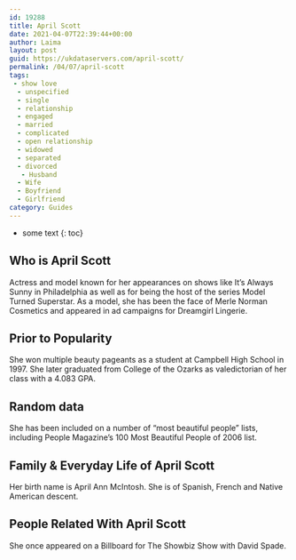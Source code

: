 ```yaml
---
id: 19288
title: April Scott
date: 2021-04-07T22:39:44+00:00
author: Laima
layout: post
guid: https://ukdataservers.com/april-scott/
permalink: /04/07/april-scott
tags:
 - show love
  - unspecified
  - single
  - relationship
  - engaged
  - married
  - complicated
  - open relationship
  - widowed
  - separated
  - divorced
   - Husband
  - Wife
  - Boyfriend
  - Girlfriend
category: Guides
---
```


* some text
{: toc}


## Who is April Scott
                  
                  
                  
Actress and model known for her appearances on shows like It&#8217;s Always Sunny in Philadelphia as well as for being the host of the series Model Turned Superstar. As a model, she has been the face of Merle Norman Cosmetics and appeared in ad campaigns for Dreamgirl Lingerie.
                  
              
            
              
            
                
                
                
## Prior to Popularity
                  
                  
                  
She won multiple beauty pageants as a student at Campbell High School in 1997. She later graduated from College of the Ozarks as valedictorian of her class with a 4.083 GPA.
                  
              
            
              
            
                
                
                
## Random data
                  
                  
                  
She has been included on a number of &#8220;most beautiful people&#8221; lists, including People Magazine&#8217;s 100 Most Beautiful People of 2006 list.
                  
              
            
              
            
                
                
                
## Family & Everyday Life of April Scott
                  
                  
                  
Her birth name is April Ann McIntosh. She is of Spanish, French and Native American descent.
                  
              
            
              
            
                
                
                
## People Related With April Scott
                  
                  
                  
She once appeared on a Billboard for The Showbiz Show with David Spade.
                  
              
            
              
            
                
              
            
              
              
            
            
              
            
          
          
          